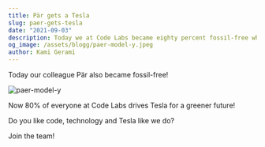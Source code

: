 ```yaml
---
title: Pär gets a Tesla
slug: paer-gets-tesla
date: "2021-09-03"
description: Today we at Code Labs became eighty percent fossil-free when our colleague got a Tesla.
og_image: /assets/blogg/paer-model-y.jpeg
author: Kami Gerami
---
```


Today our colleague Pär also became fossil-free!

![paer-model-y](/assets/blogg/paer-model-y.jpeg)

Now 80% of everyone at Code Labs drives Tesla for a greener future!

Do you like code, technology and Tesla like we do?

Join the team!
